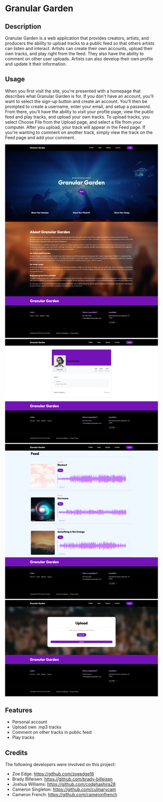 # Granular Garden

## Description
Granular Garden is a web application that provides creators, artists, and producers the ability to upload tracks to a public feed so that others artists can listen and interact. Artists can create their own accounts, upload their own tracks, and play right from the feed. They also have the ability to comment on other user uploads. Artists can also develop their own profile and update it their information. 

## Usage
When you first visit the site, you're presented with a homepage that describes what Granular Garden is for. If you don't have an account, you'll want to select the sign-up button and create an account. You'll then be prompted to create a username, enter your email, and setup a password. From there, you'll have the ability to visit your profile page, view the public feed and play tracks, and upload your own tracks. To upload tracks, you select Choose File from the Upload page, and select a file from your computer. After you upload, your track will appear in the Feed page. If you're wanting to comment on another track, simply view the track on the Feed page and add your comment. 

![Home](./public/images/Granular-Garden-Home.png)
![Profile](./public/images/Granular-Garden-Profile.png)
![Feed](./public/images/Granular-Garden-Feed.png)
![Upload](./public/images/Granular-Garden-Upload.png)

## Features
- Personal account
- Upload own .mp3 tracks
- Comment on other tracks in public feed
- Play tracks

## Credits

The following developers were involved on this project: 

- Zoe Edge: https://github.com/zoeedge16
- Brady Billeisen: https://github.com/brady-billeisen
- Joshua Williams: https://github.com/codehashira28
- Cameron Singleton: https://github.com/culinarycam
- Cameron French: https://github.com/cameronfrench

  
  
